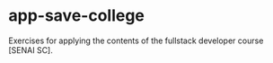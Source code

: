 # app-save-college
Exercises for applying the contents of the fullstack developer course [SENAI SC].
